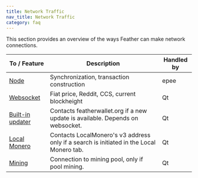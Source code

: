 ```yaml
---
title: Network Traffic
nav_title: Network Traffic
category: faq
---
```


This section provides an overview of the ways Feather can make network connections.


| To / Feature                 | Description                                                | Handled by              |
|------------------------------|------------------------------------------------------------|-------------------------|
| [Node](nodes)                | Synchronization, transaction construction                  |  epee       |
| [Websocket](websocket)       | Fiat price, Reddit, CCS, current blockheight               |  Qt         |
| [Built-in updater](updater)  | Contacts featherwallet.org if a new update is available. Depends on websocket.    |  Qt         |
| [Local Monero](exchanges)    | Contacts LocalMonero's v3 address only if a search is initiated in the Local Monero tab.|  Qt |
| [Mining](mining-setup)       | Connection to mining pool, only if pool mining.            |  Qt |

